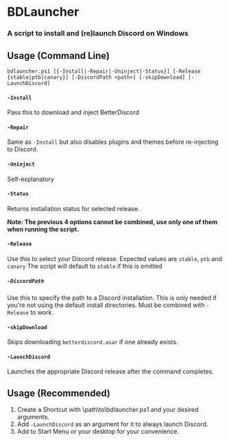 # BDLauncher
### A script to install and (re)launch Discord on Windows


## Usage (Command Line)
```
bdlauncher.ps1 [{-Install|-Repair|-Uninject|-Status}] [-Release {stable|ptb|canary}] [-DiscordPath <path>] [-skipDownload] [-LaunchDiscord]
```

#### `-Install`
Pass this to download and inject BetterDiscord

#### `-Repair`
Same as `-Install` but also disables plugins and themes before re-injecting to Discord.

#### `-Uninject`
Self-explanatory

#### `-Status`
Returns installation status for selected release.

**Note: The previous 4 options cannot be combined, use only one of them when running the script.**

#### `-Release`
Use this to select your Discord release.
Expected values are `stable`, `ptb` and `canary`
The script will default to `stable` if this is omitted

##### `-DiscordPath`
Use this to specify the path to a Discord installation. This is only needed if you're not using the default install directories. Must be combined with `-Release` to work.

#### `-skipDownload`
Skips downloading `betterdiscord.asar` if one already exists.

#### `-LaunchDiscord`
Launches the appropriate Discord release after the command completes.

## Usage (Recommended)

1. Create a Shortcut with \path\to\bdlauncher.ps1 and your desired arguments.
2. Add `-LaunchDiscord` as an argument for it to always launch Discord.
3. Add to Start Menu or your desktop for your convenience.